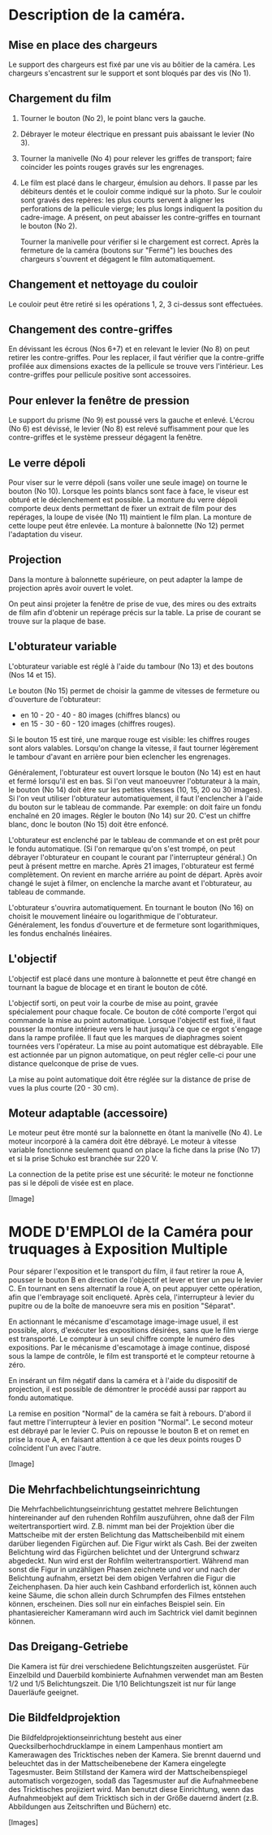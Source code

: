 Description de la caméra.
=========================

Mise en place des chargeurs
---------------------------
Le support des chargeurs est fixé par une vis au bôitier de la caméra.
Les chargeurs s'encastrent sur le support et sont bloqués par
des vis (No 1).

Chargement du film
------------------
1. Tourner le bouton (No 2), le point blanc vers la gauche.
2. Débrayer le moteur électrique en pressant puis abaissant le
   levier (No 3).
3. Tourner la manivelle (No 4) pour relever les griffes de transport;
   faire coincider les points rouges gravés sur les engrenages.
4. Le film est placé dans le chargeur, émulsion au dehors. Il
   passe par les débiteurs dentés et le couloir comme indiqué
   sur la photo. Sur le couloir sont gravés des repères: les
   plus courts servent à aligner les perforations de la pellicule
   vierge; les plus longs indiquent la position du cadre-image.
   A présent, on peut abaisser les contre-griffes en tournant le
   bouton (No 2).

   Tourner la manivelle pour vérifier si le chargement est correct.
   Après la fermeture de la caméra (boutons sur "Fermé") les
   bouches des chargeurs s'ouvrent et dégagent le film automatiquement.

Changement et nettoyage du couloir
----------------------------------
Le couloir peut être retiré si les opérations 1, 2, 3 ci-dessus
sont effectuées.

Changement des contre-griffes
-----------------------------
En dévissant les écrous (Nos 6+7) et en relevant le levier (No 8)
on peut retirer les contre-griffes. Pour les replacer, il faut
vérifier que la contre-griffe profilée aux dimensions exactes de
la pellicule se trouve vers l'intérieur. Les contre-griffes pour
pellicule positive sont accessoires.

Pour enlever la fenêtre de pression
-----------------------------------
Le support du prisme (No 9) est poussé vers la gauche et enlevé.
L'écrou (No 6) est dévissé, le levier (No 8) est relevé suffisamment
pour que les contre-griffes et le système presseur dégagent
la fenêtre.

Le verre dépoli
---------------
Pour viser sur le verre dépoli (sans voiler une seule image) on
tourne le bouton (No 10). Lorsque les points blancs sont face à
face, le viseur est obturé et le déclenchement est possible. La
monture du verre dépoli comporte deux dents permettant de fixer
un extrait de film pour des repérages, la loupe de visée (No 11)
maintient le film plan. La monture de cette loupe peut être
enlevée. La monture à baîonnette (No 12) permet l'adaptation du
viseur.

Projection
----------
Dans la monture à baîonnette supérieure, on peut adapter la
lampe de projection après avoir ouvert le volet.

On peut ainsi projeter la fenêtre de prise de vue, des mires ou
des extraits de film afin d'obtenir un repérage précis sur la
table. La prise de courant se trouve sur la plaque de base.

L'obturateur variable
---------------------
L'obturateur variable est réglé à l'aide du tambour (No 13) et
des boutons (Nos 14 et 15).

Le bouton (No 15) permet de choisir la gamme de vitesses de fermeture
ou d'ouverture de l'obturateur:
  - en 10 - 20 - 40 - 80 images (chiffres blancs) ou
  - en 15 - 30 - 60 - 120 images (chiffres rouges).

Si le bouton 15 est tiré, une marque rouge est visible: les
chiffres rouges sont alors valables. Lorsqu'on change la vitesse,
il faut tourner légèrement le tambour d'avant en arrière pour
bien eclencher les engrenages.

Généralement, l'obturateur est ouvert lorsque le bouton (No 14)
est en haut et fermé lorsqu'il est en bas. Si l'on veut manoeuvrer
l'obturateur à la main, le bouton (No 14) doit être sur les
petites vitesses (10, 15, 20 ou 30 images).
Si l'on veut utiliser l'obturateur automatiquement, il faut l'enclencher
à l'aide du bouton sur le tableau de commande.
Par exemple: on doit faire un fondu enchaîné en 20 images.
Régler le bouton (No 14) sur 20. C'est un chiffre blanc, donc
le bouton (No 15) doit être enfoncé.

L'obturateur est enclenché par le tableau de commande et on est
prêt pour le fondu automatique. (Si l'on remarque qu'on s'est
trompé, on peut débrayer l'obturateur en coupant le courant par
l'interrupteur général.) On peut à présent mettre en marche.
Après 21 images, l'obturateur est fermé complètement. On revient
en marche arriére au point de départ. Après avoir changé le sujet
à filmer, on enclenche la marche avant et l'obturateur, au tableau
de commande.

L'obturateur s'ouvrira automatiquement. En tournant le bouton (No 16)
on choisit le mouvement linéaire ou logarithmique de l'obturateur.
Généralement, les fondus d'ouverture et de fermeture sont logarithmiques,
les fondus enchaînés linéaires.

L'objectif
----------
L'objectif est placé dans une monture à baîonnette et peut être
changé en tournant la bague de blocage et en tirant le bouton de
côté.

L'objectif sorti, on peut voir la courbe de mise au point, gravée
spécialement pour chaque focale. Ce bouton de côté comporte l'ergot
qui commande la mise au point automatique. Lorsque l'objectif est
fixé, il faut pousser la monture intérieure vers le haut jusqu'à
ce que ce ergot s'engage dans la rampe profilée. Il faut que les
marques de diaphragmes soient tournées vers l'opérateur. La mise au
point automatique est débrayable. Elle est actionnée par un pignon
automatique, on peut régler celle-ci pour une distance quelconque
de prise de vues.

La mise au point automatique doit être réglée sur la distance de
prise de vues la plus courte (20 - 30 cm).

Moteur adaptable (accessoire)
-----------------------------
Le moteur peut être monté sur la baîonnette en ôtant la manivelle
(No 4). Le moteur incorporé à la caméra doit être débrayé.
Le moteur à vitesse variable fonctionne seulement quand on
place la fiche dans la prise (No 17) et si la prise Schuko est
branchée sur 220 V.

La connection de la petite prise est une sécurité: le moteur ne
fonctionne pas si le dépoli de visée est en place.

[Image]

MODE D'EMPLOI de la Caméra pour truquages à Exposition Multiple
===============================================================

Pour séparer l'exposition et le transport du film, il faut
retirer la roue A, pousser le bouton B en direction de
l'objectif et lever et tirer un peu le levier C. En tournant
en sens alternatif la roue A, on peut appuyer cette opération,
afin que l'embrayage soit encliqueté. Après cela, l'interrupteur
à levier du pupitre ou de la boîte de manoeuvre sera mis en position
"Séparat".

En actionnant le mécanisme d'escamotage image-image usuel, il est
possible, alors, d'exécuter les expositions désirées, sans que le
film vierge est transporté. Le compteur à un seul chiffre compte
le numéro des expositions. Par le mécanisme d'escamotage à image
continue, disposé sous la lampe de contrôle, le film est transporté
et le compteur retourne à zéro.

En insérant un film négatif dans la caméra et à l'aide du dispositif
de projection, il est possible de démontrer le procédé
aussi par rapport au fondu automatique.

La remise en position "Normal" de la caméra se fait à rebours.
D'abord il faut mettre l'interrupteur à levier en position
"Normal". Le second moteur est débrayé par le levier C.
Puis on repousse le bouton B et on remet en prise la roue A,
en faisant attention à ce que les deux points rouges D
coîncident l'un avec l'autre.

[Image]

Die Mehrfachbelichtungseinrichtung
----------------------------------
Die Mehrfachbelichtungseinrichtung gestattet mehrere Belichtungen
hintereinander auf den ruhenden Rohfilm auszuführen,
ohne daß der Film weitertransportiert wird.
Z.B. nimmt man bei der Projektion über die Mattscheibe mit
der ersten Belichtung das Mattscheibenbild mit einem darüber
liegenden Figürchen auf. Die Figur wirkt als Cash. Bei der
zweiten Belichtung wird das Figürchen belichtet und der Untergrund
schwarz abgedeckt. Nun wird erst der Rohfilm weitertransportiert.
Während man sonst die Figur in unzähligen
Phasen zeichnete und vor und nach der Belichtung aufnahm,
ersetzt bei dem obigen Verfahren die Figur die Zeichenphasen.
Da hier auch kein Cashband erforderlich ist, können auch
keine Säume, die schon allein durch Schrumpfen des Filmes
entstehen können, erscheinen.
Dies soll nur ein einfaches Beispiel sein. Ein phantasiereicher
Kameramann wird auch im Sachtrick viel damit beginnen
können.

Das Dreigang-Getriebe
---------------------
Die Kamera ist für drei verschiedene Belichtungszeiten ausgerüstet.
Für Einzelbild und Dauerbild kombinierte Aufnahmen
verwendet man am Besten 1/2 und 1/5 Belichtungszeit. Die
1/10 Belichtungszeit ist nur für lange Dauerläufe geeignet.

Die Bildfeldprojektion
----------------------
Die Bildfeldprojektionseinrichtung besteht aus einer Quecksilberhochdrucklampe
in einem Lampenhaus montiert am Kamerawagen
des Tricktisches neben der Kamera. Sie brennt dauernd
und beleuchtet das in der Mattscheibenebene der Kamera eingelegte
Tagesmuster. Beim Stillstand der Kamera wird der
Mattscheibenspiegel automatisch vorgezogen, sodaß das Tagesmuster
auf die Aufnahmeebene des Tricktisches projiziert
wird. Man benutzt diese Einrichtung, wenn das Aufnahmeobjekt
auf dem Tricktisch sich in der Größe dauernd ändert (z.B.
Abbildungen aus Zeitschriften und Büchern) etc.

[Images]
